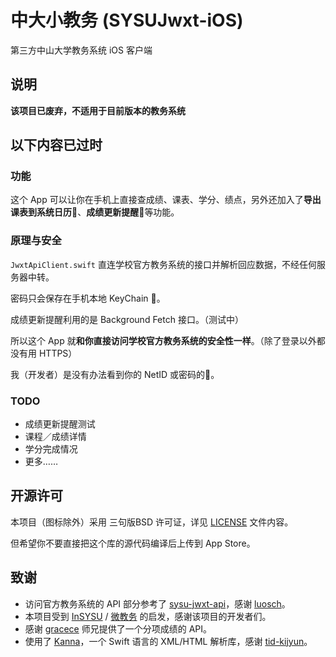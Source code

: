 # 中大小教务 (SYSUJwxt-iOS)
第三方中山大学教务系统 iOS 客户端

## 说明
**该项目已废弃，不适用于目前版本的教务系统**

## **以下内容已过时**

### 功能

这个 App 可以让你在手机上直接查成绩、课表、学分、绩点，另外还加入了**导出课表到系统日历**📆、**成绩更新提醒**🎊等功能。

### 原理与安全

`JwxtApiClient.swift` 直连学校官方教务系统的接口并解析回应数据，不经任何服务器中转。

密码只会保存在手机本地 KeyChain 🔐。

成绩更新提醒利用的是 Background Fetch 接口。（测试中）

所以这个 App 就**和你直接访问学校官方教务系统的安全性一样**。（除了登录以外都没有用 HTTPS）

我（开发者）是没有办法看到你的 NetID 或密码的🙈。

### TODO
- 成绩更新提醒测试
- 课程／成绩详情
- 学分完成情况
- 更多……

## 开源许可

本项目（图标除外）采用 三句版BSD 许可证，详见 [LICENSE](https://github.com/benwwchen/sysujwxt-ios/blob/master/LICENSE) 文件内容。

但希望你不要直接把这个库的源代码编译后上传到 App Store。

## 致谢
- 访问官方教务系统的 API 部分参考了 [sysu-jwxt-api](https://github.com/luosch/sysu-jwxt-api)，感谢 [luosch](https://github.com/luosch)。
- 本项目受到 [InSYSU](http://insysu.com/) / [微教务](http://wjw.sysu.edu.cn/) 的启发，感谢该项目的开发者们。
- 感谢 [gracece](https://github.com/gracece) 师兄提供了一个分项成绩的 API。
- 使用了 [Kanna](https://github.com/tid-kijyun/Kanna)，一个 Swift 语言的 XML/HTML 解析库，感谢 [tid-kijyun](https://github.com/tid-kijyun)。
